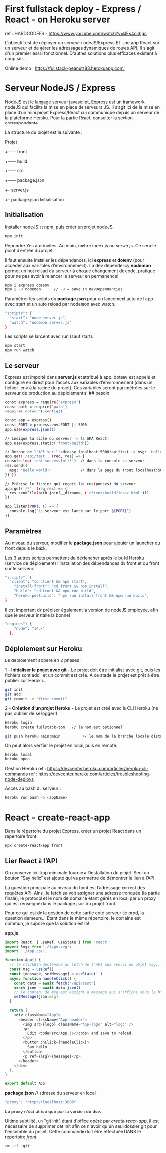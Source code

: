 # First fullstack deploy - Express / React - on Heroku server

ref : HARDCODERS -  https://www.youtube.com/watch?v=klEs4oi3Igc

L'objectif est de déployer un serveur nodeJS/Express ET une app React sur un serveur et de gérer les adressages dynamiques de routes API.
Il s'agit d'un premier essai fonctionnel. D'autres solutions plus efficaces existent à coup sûr...

Online demo : https://fullstack-peanuts83.herokuapp.com/

# Serveur NodeJS / Express

NodeJS est le langage serveur javascript, Express est un framework nodeJS qui facilite la mise en place de serveurs JS.
Il s’agit ici de la mise en place d’un mini projet Express/React qui communique depuis un serveur de la plateforme Heroku. Pour la partie React, consulter la section correspondante.

La structure du projet est la suivante :

Projet

+---- front

+---- build

+---- src

+---- package.json

+- server.js

+- package.json
Initialisation

## Initialisation

Installer nodeJS et npm, puis créer un projet nodeJS.

```bash
npm init
```

Répondre Yes aux invites. Au  main, mettre index.js ou server.js. Ce sera le point d’entrée du projet.

Il faut ensuite installer les dépendances, ici **express** et **dotenv** (pour accéder aux variables d’environnement). La dev dependency **nodemon** permet un hot reload du serveur à chaque changement de code, pratique pour ne pas avoir à relancer le serveur en permanence!

```bash
npm i express dotenv
npm i -D nodemon      // -D = save in devDependencies
```

Paramétrer les scripts du **package.json** pour un lancement auto de l’app avec start et un auto reload par nodemon avec watch.

```bash
"scripts": {
  "start": "node server.js",
  "watch": "nodemon server.js"
}
```

Les scripts se lancent avec run (sauf start).

```bash
npm start
npm run watch
```

## Le serveur

Express est importé dans **server.js** et attribué à app.
dotenv est appelé et configuré en direct pour l’accès aux variables d’environnement (dans un fichier .env à la racine du projet). Ces variables seront paramétrées sur le serveur de production au déploiement si ## besoin.

```bash
const express = require('express')
const path = require('path')
require('dotenv').config()

const app = express()
const PORT = process.env.PORT || 5000
app.use(express.json())

// Indique la cible du serveur -> la SPA React!
app.use(express.static('front/build'))

// Retour de l'API sur l'adresse localhost:5000/api/test -> msg: 'Hello world!'
app.get('/api/test', (req, res) => {
console.log('test successfull!')  // dans la console du serveur
res.send({
  msg: "Hello world!"             // dans la page du front localhost:5000/api/test
}) })

// Précise le fichier qui reçoit les res(ponses) du serveur
app.get('/*', (req,res) => {
  res.sendFile(path.join(__dirname, ('client/build/index.html')))
})

app.listen(PORT, () => {
  console.log(`Le serveur est lancé sur le port ${PORT}`)
})
```

## Paramètres

Au niveau du serveur, modifier le **package.json** pour ajouter un launcher du front depuis le back.

Les 3 autres scripts permettent de déclencher après le build Heroku (service de déploiement) l’installation des dépendances du front et du front sur le serveur.

```bash
"scripts": {
  "client": "cd client && npm start",
    "install-front": "cd front && npm install",
    "build": "cd front && npm run build",
    "heroku-postbuild": "npm run install-front && npm run build",
}
```


Il est important de préciser également la version de nodeJS employée, afin que le serveur installe la bonne!

```bash
"engines": {
    "node": "14.x"
  },
```

## Déploiement sur Heroku

Le déploiement s’opère en 2 phases :

1 - **Initialiser le projet avec git** - Le projet doit être initialisé avec git, puis les fichiers sont add . et un commit est créé. A ce stade le projet est prêt à être publier sur Heroku…

```bash
git init
git add .
git commit -m "first commit"
```


2 - **Création d’un projet Heroku** - Le projet est créé avec la CLI Heroku (ne pas oublier de se logger!).

```bash
heroku login
heroku create fullstack-tom   // le nom est optionnel

git push heroku main:main          // le nom de la branche locale:distante
```


On peut alors vérifier le projet en local, puis en remote.

```bash
heroku local
heroku open
```

Gestion Heroku
ref : https://devcenter.heroku.com/articles/heroku-cli-commands
ref : https://devcenter.heroku.com/articles/troubleshooting-node-deploys

Accès au bash du serveur :

```bash
heroku run bash -a <appName>
```

# React - create-react-app

Dans le répertoire du projet Express, créer un projet React dans un répertoire front.

```bash
npx create-react-app front
```

## Lier React à l’API

On conserve ici l’app minimale fournie à l’installation du projet. Seul un bouton “Say hello” est ajouté qui va permettre de démontrer le lien à l’API.

La question principale au niveau du front est l’adressage correct des requêtes API. Ainsi, le fetch se voit assigner une adresse tronquée (la partie finale), le protocol et le nom de domaine étant gérés en local par un proxy qui est renseigné dans le package.json du projet front.

Pour ce qui est de la gestion de cette partie coté serveur de prod, la question demeure… Etant dans le même répertoire, le domaine est commun, je supose que la solution est là!

**app.js**
```javascript
import React, { useRef, useState } from 'react'
import logo from './logo.svg';
import './App.css';

function App() {
  // le clickBtn déclenche un fetch de l'API qui renvoi un objet msg... //
  const msg = useRef()
  const [message, setMessage] = useState('')
  async function handleClick() {
    const data = await fetch('/api/test')
    const json = await data.json()
    // le contenu de msg est assigné à message qui s'affiche sous le btn //
    setMessage(json.msg)
  }

  return (
    <div className="App">
      <header className="App-header">
        <img src={logo} className="App-logo" alt="logo" />
        <p>
          Edit <code>src/App.js</code> and save to reload.
        </p>
        <button onClick={handleClick}>
          Say hello
        </button>
        <p ref={msg}>{message}</p>
      </header>
    </div>
  );
}

export default App;
```


**package.json**  // adresse du serveur en local

```bash
"proxy": "http://localhost:3000"
```
Le proxy n'est utilisé que par la version de dev.

Ultime subtilité, un "git init" étant d'office opéré par *create-react-app*, il est nécessaire de supprimer cet init afin de n'avoir qu'un seul dossier git pour l'ensemble du projet. Cette commande doit être effectuée DANS le répertoire *front*.

```bash
rm -rf .git
```
